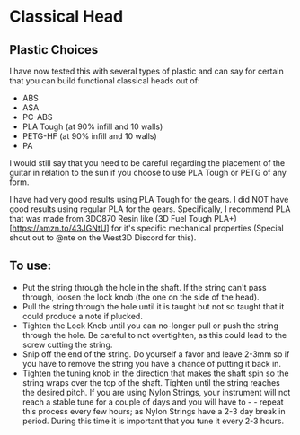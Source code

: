 # Classical Head

## Plastic Choices

I have now tested this with several types of plastic and can say for certain that you can build functional classical heads out of:
- ABS
- ASA
- PC-ABS
- PLA Tough (at 90% infill and 10 walls)
- PETG-HF (at 90% infill and 10 walls)
- PA

I would still say that you need to be careful regarding the placement of the guitar in relation to the sun if you choose to use PLA Tough or PETG of any form.  

I have had very good results using PLA Tough for the gears.  I did NOT have good results using regular PLA for the gears.  Specifically, I recommend PLA that was made from 3DC870 Resin like (3D Fuel Tough PLA+)[https://amzn.to/43JGNtU] for it's specific mechanical properties (Special shout out to @nte on the West3D Discord for this).

## To use: 

- Put the string through the hole in the shaft.  If the string can't pass through, loosen the lock knob (the one on the side of the head).  
- Pull the string through the hole until it is taught but not so taught that it could produce a note if plucked.  
- Tighten the Lock Knob until you can no-longer pull or push the string through the hole.  Be careful to not overtighten, as this could lead to the screw cutting the string.  
- Snip off the end of the string.  Do yourself a favor and leave 2-3mm so if you have to remove the string you have a chance of putting it back in. 
- Tighten the tuning knob in the direction that makes the shaft spin so the string wraps over the top of the shaft.  Tighten until the string reaches the desired pitch.  If you are using Nylon Strings, your instrument will not reach a stable tune for a couple of days and you will have to - - repeat this process every few hours; as Nylon Strings have a 2-3 day break in period.  During this time it is important that you tune it every 2-3 hours. 